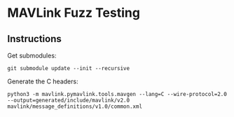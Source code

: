 # MAVLink Fuzz Testing

## Instructions

Get submodules:
```
git submodule update --init --recursive
```

Generate the C headers:
```
python3 -m mavlink.pymavlink.tools.mavgen --lang=C --wire-protocol=2.0 --output=generated/include/mavlink/v2.0 mavlink/message_definitions/v1.0/common.xml
```
